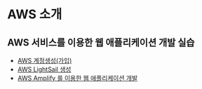 # AWS 소개

## AWS 서비스를 이용한 웹 애플리케이션 개발 실습 

* [AWS 계정생성(가입)](../introduction-to-development-tools/aws/create-account.md)
* [AWS LightSail 생성](../introduction-to-development-tools/aws/lightsail/)
* [AWS Amplify 를 이용한 웹 애플리케이션 개발](./build-a-web-application/)
